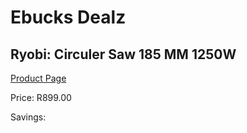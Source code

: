 
# Ebucks Dealz
## Ryobi: Circuler Saw 185 MM 1250W
[Product Page](https://www.ebucks.com/web/shop/productSelected.do?prodId=315061313&catId=1235224419)

Price: R899.00

Savings: 


	